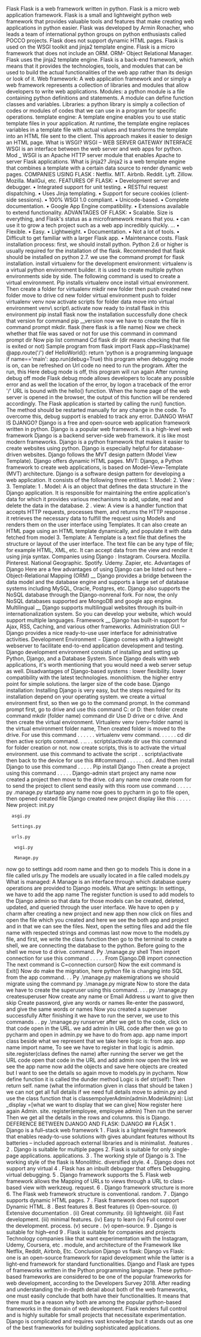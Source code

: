 Flask
Flask is a web framework written in python. Flask is a micro web application framework. Flask is a small and lightweight python web framework that provides valuable tools and features that make creating web applications in python easier. Flask was developed by Armin Ronacher, who leads a team of international python groups on python enthusiasts called POCCO projects. Flask does not support dynamic HTML pages. Flask is used on the WSGI toolkit and jinja2 template engine. Flask is a micro framework that does not include an ORM.
ORM- Object Relational Manager. Flask uses the jinja2 template engine. Flask is a back-end framework, which means that it provides the technologies, tools, and modules that can be used to build the actual functionalities of the web app rather than its design or look of it.
Web framework:
A web application framework and or simply a web framework represents a collection of libraries and modules that allow developers to write web applications.
Modules:
a python module is a file containing python definitions and statements. A module can define function classes and variables.
Libraries:
a python library is simply a collection of codes or modules of codes that we can use in a program for specific operations.
template engine:
A template engine enables you to use static template files in your application. At runtime, the template engine replaces variables in a template file with actual values and transforms the template into an HTML file sent to the client. This approach makes it easier to design an HTML page.
What is WSGI?
WSGI – WEB SERVER GATEWAY INTERFACE
WSGI is an interface between the web server and web apps for python. Mod _ WSGI is an Apache HTTP server module that enables Apache to server Flask applications.
What is jinja2?
Jinja2 is a web template engine that combines a template with a certain data source to render dynamic web pages.
COMPANIES USING FLASK :
Netflix.
MIT.
Airbnb. Reddit.
Lyft.
Zillow.
Mozilla.
MailGui, etc.
FEATURES OF FLASK:
• Development server and debugger.
• Integrated support for unit testing.
• RESTful request dispatching.
• Uses Jinja templating.
• Support for secure cookies (client-side sessions).
• 100% WSGI 1.0 compliant.
• Unicode-based.
• Complete documentation.
• Google App Engine compatibility.
• Extensions available to extend functionality.
ADVANTAGES OF FLASK:
• Scalable. Size is everything, and Flask's status as a microframework means that you.
• can use it to grow a tech project such as a web app incredibly quickly. ...
• Flexible.
• Easy.
• Lightweight.
• Documentation.
• Not a lot of tools.
• Difficult to get familiar with a larger Flask app.
• Maintenance costs.
Flask installation process:
first, we should install python. Python 2.6 or higher is usually required for the installation of the flask. Recommended that flask should be installed on python 2.7. we use the command prompt for flask installation.
install virtualenv for the development environment:
virtualenv is a virtual python environment builder. it is used to create multiple python environments side by side. The following command is used to create a virtual environment. Pip installs virtualenv once install virtual environment. Then create a folder for virtualenv mkdir new folder then push created new folder move to drive cd new folder virtual environment push to folder virtualenv venv now activate scripts for folder data move into virtual environment venv\ script\ activate now ready to install flask in this environment pip install flask now the installation successfully done check that version for command pip __version now we have to create the file in command prompt mkdir. flask (here flask is a file name) Now we check whether that file was saved or not for use this command in command prompt dir Now pip list command Cd flask dir (dir means checking that file is exited or not)
Sample program
 from flask import Flask
 app=Flask(name)
 @app.route('/')
 def HelloWorld():
 return 'python is a programming language
 if name=='main':
 app.run(debug=True)
this program when debugging mode is on, can be refreshed on Url code no need to run the program. After the run, this Here debug mode is off, this program will run again After running debug off mode Flask debug mode allows developers to locate any possible error and as well the location of the error, by logon a traceback of the error '/' URL is bound with the hello() function. When the home page of the web server is opened in the browser, the output of this function will be rendered accordingly. The Flask application is started by calling the run() function. The method should be restarted manually for any change in the code. To overcome this, debug support is enabled to track any error.
DJANGO
WHAT IS DJANGO?
Django is a free and open-source web application framework written in python. Django is a popular web framework. it is a high-level web framework Django is a backend server-side web framework. it is like most modern frameworks. Django is a python framework that makes it easier to create websites using python. Django is especially helpful for database-driven websites. Django follows the MVT design pattern (Model View Template). Django offers dynamic HTML pages.
MVT:
Django, a Python framework to create web applications, is based on Model–View–Template (MVT) architecture. Django is a software design pattern for developing a web application. It consists of the following three entities: 1. Model: 2. View : 3. Template:
1 . Model:
A is an object that defines the data structure in the Django application. It is responsible for maintaining the entire application's data for which it provides various mechanisms to add, update, read and delete the data in the database.
2 . view:
A view is a handler function that accepts HTTP requests, processes them, and returns the HTTP response . it retrieves the necessary data to fulfill the request using Models and renders them on the user interface using Templates. It can also create an HTML page using an HTML template dynamically, and populate it with data fetched from model
3. Template:
A Template is a text file that defines the structure or layout of the user interface. The text file can be any type of file; for example HTML, XML, etc. It can accept data from the view and render it using jinja syntax.
Companies using Django :
Instagram.
Coursera.
Mozilla.
Pinterest.
National Geographic.
Spotify.
Udemy.
Zapier, etc.
Advantages of Django Here are a few advantages of using Django can be listed out here − Object-Relational Mapping (ORM) __ Django provides a bridge between the data model and the database engine and supports a large set of database systems including MySQL, Oracle, Postgres, etc. Django also supports the NoSQL database through the Django-nonrenal fork. For now, the only NoSQL databases supported are MongoDB and google app engine. Multilingual __ Django supports multilingual websites through its built-in internationalization system. So you can develop your website, which would support multiple languages. Framework __ Django has built-in support for Ajax, RSS, Caching, and various other frameworks. Administration GUI − Django provides a nice ready-to-use user interface for administrative activities. Development Environment − Django comes with a lightweight webserver to facilitate end-to-end application development and testing. Django development environment consists of installing and setting up Python, Django, and a Database System. Since Django deals with web applications, it's worth mentioning that you would need a web server setup as well.
Disadvantages of Django-based systems :
lower flexibility.
lower compatibility with the latest technologies. monolithism.
the higher entry point for simple solutions.
the larger size of the code base.
Django installation:
Installing Django is very easy, but the steps required for its installation depend on your operating system. we create a virtual environment first, so then we go to the command prompt. In the command prompt first, go to drive and use this
command C: or D:
then folder create
command mkdir (folder name)
command dir
Use D drive or c drive. And then create the virtual environment. Virtualenv venv (venv-folder name) is the virtual environment folder name, Then created folder is moved to the drive. For use this
command . . . . . . virtualenv venv
command. . . . . . cd dir
then active scripts
command. . .. . . scripts\activate
dir use this command for folder creation or not. now create scripts, this is to activate the virtual environment. use this command to activate the script . . scripts\activate then back to the device for use this ##command . . . . . . cd.. And then install Django to use this
command . . . . . Pip install Django
Then create a project using this
command . . . . . Django-admin start project
any name now created a project then move to the drive. cd any name now create room for to send the project to client send easily with this room use
command . . . . . py .manage.py startapp
any name now goes to pycharm in go to file open, then opened created file Django created new project display like this . . . . .
New project:
      init.py

      asgi.py

      Settings.py

      urls.py

       wsgi.py

       Manage.py
now go to settings add room name and then go to models This is done in a file called urls.py The models are usually located in a file called models.py
What is managed:
A Manage is an interface through which database query operations are provided to Django models.
What are settings:
In settings, we have to add the app name The register function is used to add models to the Django admin so that data for those models can be created, deleted, updated, and queried through the user interface. We have to open p y charm after creating a new project and new app then now click on files and open the file which you created and here we see the both app and project and in that we can see the files. Next, open the setting files and add the file name with respected strings and commas last now move to the models.py file, and first, we write the class function then go to the terminal to create a shell, we are connecting the database to the python. Before going to the shell we move to d drive.
command. Py .\manage.py shell
Then import connection for use this
command . . . . . From Django.DB import connection
The next
command is C=connection cursor()
Now the exit
command is Exit()
Now do make the migration, here python file is changing into SQL from the app
command. . . Py .\manage.py makemigrations
we should migrate using the
command py .\manage.py migrate
Now to store the data we have to create the superuser using this
command. . . . py .\manage.py createsuperuser
Now create any name or Email Address u want to give then skip Create password, give any words or names Re-enter the password, and give the same words or names Now you created a superuser successfully After finishing it we have to run the server, we use to this
commands . . py .\manage.py runserver
after we get to the code, click on that code open in the URL. we add admin in URL code after then we go to pycharm and open in admin.py we have to do from app. app name import class beside what we represent that we take here logic is: from app. app name import name, To see we have to register in that logic is admin. site.register(class defines the name) after running the server we get the URL code open that code in the URL and add admin now open the link we see the app name now add the objects and save here objects are created but I want to see the details so again move to models.py in pycharm. Now define function it is called the dunder method Logic is def str(self): Then return self. name (what the information given in class that should be taken ) we can not get all full details if we need full details move to admin.py and use the class function that is classempolyerAdmin(admin.ModelAdmin): List _display =[what we want to display that we can give] Now register here again Admin. site. register(employee, employee admin) Then run the server Then we get all the details in the rows and columns. this is Django.
DEFERENCE BETWEEN DJANGO AND FLASK:
DJANGO ## FLASK
1 . Django is a full–stack web framework 1 . Flask is a lightweight framework that enables ready-to-use solutions with gives abundant features without Its batteries – included approach external libraries and is minimalist. .features . 2 . Django is suitable for multiple pages 2. Flask is suitable for only single-page applications. applications. 3 . The working style of Django is 3. The working style of the flask is Monolithic. diversified style. 4 . Django does not support any virtual 4 . Flask has an inbuilt debugger that offers Debugging. virtual debugging. 5 . Django framework supports the 5. Flask web framework allows the Mapping of URLs to views through a URL to class-based view with werkzeug. request. 6 . Django framework structure is more 6. The Flask web framework structure is conventional. random. 7 . Django supports dynamic HTML pages. 7 . Flask framework does not support Dynamic HTML. 8 . Best features 8. Best features (i) Open–source. (i) Extensive documentation . (ii) Great community. (ii) lightweight. (iii) Fast development. (iii) minimal features. (iv) Easy to learn (iv) Full control over the development. process. (v) secure . (v) open–source. 9 . Django is suitable for high–end 9 . Flask is suitable for companies and projects Technology companies like that want experimentation with the Instagram, Udemy, Coursera, etc . module, and architecture of the Framework like Netflix, Reddit, Airbnb, Etc.
Conclusion Django vs flask:
Django vs Flask: one is an open-source framework for rapid development while the latter is a light-end framework for standard functionalities. Django and Flask are types of frameworks written in the Python programming language. These python-based frameworks are considered to be one of the popular frameworks for web development, according to the Developers Survey 2018. After reading and understanding the in-depth detail about both of the web frameworks, one must easily conclude that both have their functionalities. It means that there must be a reason why both are among the popular python-based frameworks in the domain of web development. Flask renders full control and is highly suitable for small projects that necessitate experimentation. Django is complicated and requires vast knowledge but it stands out as one of the best frameworks for building sophisticated applications.


















  
